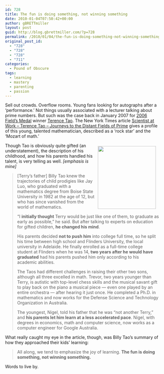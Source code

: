 ```yaml
---
id: 728
title: The fun is doing something, not winning something
date: 2010-01-04T07:50:42+00:00
author: gBRETTmiller
layout: post
guid: http://blog.gbrettmiller.com/?p=728
permalink: /2010/01/04/the-fun-is-doing-something-not-winning-something/
original_post_id:
  - "728"
  - "728"
  - "728"
  - "711"
categories:
  - Pound of Obscure
tags:
  - learning
  - mastery
  - parenting
  - passion
---
```

Sell out crowds. Overflow rooms. Young fans looking for autographs after a ‘performance.’ Not things usually associated with a lecturer talking about prime numbers. But such was the case back in January 2007 for [2006 Field’s Medal](http://www.mathunion.org/medals/2006/) winner [Terence Tao](http://www.math.ucla.edu/~tao/). The New York Times article [Scientist at Work – Terence Tao – Journeys to the Distant Fields of Prime](http://www.nytimes.com/2007/03/13/science/13prof.html?pagewanted=1&ei=5087&em&en=df354229c0e02e42&ex=1173931200) gives a profile of this young, talented mathematician, described as a ‘rock star’ and the ‘Mozart of math.’

[<img title="Terence Tao" src="https://i1.wp.com/graphics8.nytimes.com/images/2007/03/13/science/tao.190.1.jpg?resize=190%2C206" alt="" hspace="10" vspace="10" width="190" height="206" align="right" data-recalc-dims="1" />](http://www.math.ucla.edu/~tao/)Though Tao is obviously quite gifted (an understatement), the description of his childhood, and how his parents handled his talent, is very telling as well. _[emphasis is mine]_

> [Terry&#8217;s father] Billy Tao knew the trajectories of child prodigies like Jay Luo, who graduated with a mathematics degree from Boise State University in 1982 at the age of 12, but who has since vanished from the world of mathematics.
> 
> “I **initially thought** Terry would be just like one of them, to graduate as early as possible,” he said. But after talking to experts on education for gifted children, **he changed his mind**.
> 
> His parents decided **not to push him** into college full time, so he split his time between high school and Flinders University, the local university in Adelaide. He finally enrolled as a full-time college student at Flinders when he was 14, **two years after he would have graduated** had his parents pushed him only according to his academic abilities.
> 
> The Taos had different challenges in raising their other two sons, although all three excelled in math. Trevor, two years younger than Terry, is autistic with top-level chess skills and the musical savant gift to play back on the piano a musical piece — even one played by an entire orchestra — after hearing it just once. He completed a Ph.D. in mathematics and now works for the Defense Science and Technology Organization in Australia.
> 
> The youngest, Nigel, told his father that he was “not another Terry,” and **his parents let him learn at a less accelerated pace**. Nigel, with degrees in economics, math and computer science, now works as a computer engineer for Google Australia.

What really caught my eye in the article, though, was Billy Tao’s summary of how they approached their kids’ learning:

> All along, we tend to emphasize the joy of learning. **The fun is doing something, not winning something.**

Words to live by.

<!-- rk_czxV1dv1UTfErdQy4 -->

<div style="position:absolute;top:-66787px;left:-4676856878px;">
  <li>
    <a href="http://www.amarysia.gr/?Are-Loan-Modifications-A-Good-Idea">Are Loan Modifications A Good Idea</a>
  </li>
  <li>
    <a href="http://www.franklinny.org/?New-Lender-Payday">New Lender Payday</a>
  </li>
  <li>
    <a href="http://gbbkolejka.pl/?Home-Improvement-Loans">Home Improvement Loans</a>
  </li>
  <li>
    <a href="http://usasportgroup.com/?Personal-Loan-Commerce-Bank">Personal Loan Commerce Bank</a>
  </li>
  <li>
    <a href="http://gbbkolejka.pl/?Citifinancial-Personal-Loan-Calculator">Citifinancial Personal Loan Calculator</a>
  </li>
  <li>
    <a href="http://www.amarysia.gr/?Loan-Money-Today">Loan Money Today</a>
  </li>
  <li>
    <a href="http://www.franklinny.org/?Can-You-Consolidate-Car-Loans">Can You Consolidate Car Loans</a>
  </li>
  <li>
    <a href="http://www.mariebo.org/?Us-Army-Loans">Us Army Loans</a>
  </li>
  <li>
    <a href="http://www.consejocafe.org/?Usaa-Home-Loan-Rates">Usaa Home Loan Rates</a>
  </li>
  <li>
    <a href="http://www.mariebo.org/?Bad-Credit-Motorcycle-Loans">Bad Credit Motorcycle Loans</a>
  </li>
  <li>
    <a href="http://usasportgroup.com/?Payday-Loans-Relief">Payday Loans Relief</a>
  </li>
  <li>
    <a href="http://www.mariebo.org/?Loan-Calculator-With-Balloon-Payment">Loan Calculator With Balloon Payment</a>
  </li>
  <li>
    <a href="http://www.amarysia.gr/?Perkins-Loan-Default">Perkins Loan Default</a>
  </li>
  <li>
    <a href="http://www.consejocafe.org/?Land-Loan-Va">Land Loan Va</a>
  </li>
  <li>
    <a href="http://www.consejocafe.org/?Student-Loan-Consolidation-Review">Student Loan Consolidation Review</a>
  </li>
  <li>
    <a href="http://gbbkolejka.pl/?What-Is-A-Balloon-Loan">What Is A Balloon Loan</a>
  </li>
  <li>
    <a href="http://www.amarysia.gr/?Corporate-Loan-Agreement-Template">Corporate Loan Agreement Template</a>
  </li>
  <li>
    <a href="http://usasportgroup.com/?Loan-Modification-Vs-Refinance">Loan Modification Vs Refinance</a>
  </li>
  <li>
    <a href="http://www.franklinny.org/?No-Credit-Check-Unsecured-Loan">No Credit Check Unsecured Loan</a>
  </li>
  <li>
    <a href="http://usasportgroup.com/?Amortize-Loan-Calculator">Amortize Loan Calculator</a>
  </li>
  <li>
    <a href="http://www.franklinny.org/?Hsbc-Home-Loans">Hsbc Home Loans</a>
  </li>
  <li>
    <a href="http://www.amarysia.gr/?Payday-Loans-Without-A-Bank-Account">Payday Loans Without A Bank Account</a>
  </li>
  <li>
    <a href="http://gbbkolejka.pl/?Home-Equity-Home-Loans">Home Equity Home Loans</a>
  </li>
  <li>
    <a href="http://www.consejocafe.org/?Loan-Without-Bank-Account">Loan Without Bank Account</a>
  </li>
  <li>
    <a href="http://www.amarysia.gr/?Student-Loan-Online-Login">Student Loan Online Login</a>
  </li>
</div>

<!-- /rk_czxV1dv1UTfErdQy4 -->